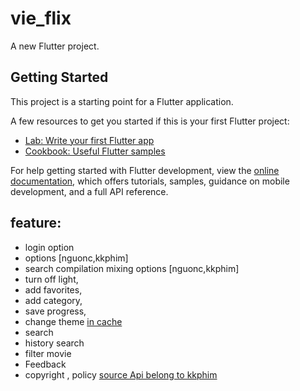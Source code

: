 
# vie_flix

A new Flutter project.

## Getting Started

This project is a starting point for a Flutter application.

A few resources to get you started if this is your first Flutter project:

- [Lab: Write your first Flutter app](https://docs.flutter.dev/get-started/codelab)
- [Cookbook: Useful Flutter samples](https://docs.flutter.dev/cookbook)

For help getting started with Flutter development, view the
[online documentation](https://docs.flutter.dev/), which offers tutorials,
samples, guidance on mobile development, and a full API reference.

## feature:
- login option 
- options [nguonc,kkphim]
- search compilation mixing options [nguonc,kkphim]
- turn off light,
- add favorites,
- add category,
- save progress,
- change theme [in cache]()
- search 
- history search
- filter movie
- Feedback
- copyright , policy [source Api belong to kkphim](https://www.kkphim.vip/)

